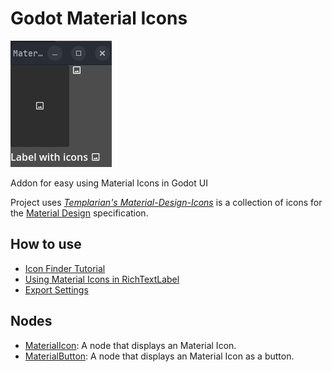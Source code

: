 # Godot Material Icons

![addon-in-action]

Addon for easy using Material Icons in Godot UI

Project uses [*Templarian's Material-Design-Icons*] 
is a collection of icons for the [Material Design] specification.

## How to use

- [Icon Finder Tutorial]
- [Using Material Icons in RichTextLabel]
- [Export Settings]

## Nodes

- [MaterialIcon]: A node that displays an Material Icon.
- [MaterialButton]: A node that displays an Material Icon as a button.


[Icon Finder Tutorial]:HowToUse.md
[Export Settings]:Export.md
[Using Material Icons in RichTextLabel]:LabelWithIcons.md
[MaterialIcon]:MaterialIcon.md
[MaterialButton]:MaterialButton.md
[addon-in-action]:assets/addon-in-action.png
[*Templarian's Material-Design-Icons*]:https://github.com/templarian/MaterialDesign
[Material Design]:https://material.io/
